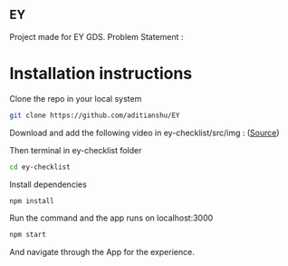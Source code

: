 ## EY

Project made for EY GDS. 
Problem Statement : 
# Installation instructions

Clone the repo in your local system
```sh
git clone https://github.com/aditianshu/EY
```

Download and add the following video in ey-checklist/src/img :
([Source](https://drive.google.com/file/d/1lFl-nkj4wQhMYglAce88lvh0zsXGeb09/view?usp=sharing))

Then terminal in ey-checklist folder

```sh
cd ey-checklist
```

Install dependencies

```sh
npm install
```

Run the command and the app runs on localhost:3000

```sh
npm start
```

And navigate through the App for the experience.


